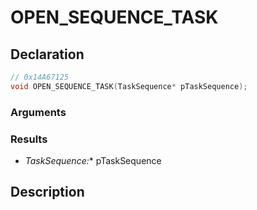 # OPEN_SEQUENCE_TASK

## Declaration
```cpp
// 0x14A67125
void OPEN_SEQUENCE_TASK(TaskSequence* pTaskSequence);
```

### Arguments

### Results
- **TaskSequence*:** pTaskSequence

## Description
